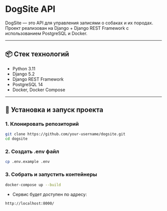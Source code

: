 # DogSite API

DogSite — это API для управления записями о собаках и их породах.  
Проект реализован на Django + Django REST Framework с использованием PostgreSQL и Docker.

---

## 📦 Стек технологий

- Python 3.11
- Django 5.2
- Django REST Framework
- PostgreSQL 14
- Docker, Docker Compose

---

## 🚀 Установка и запуск проекта

### 1. Клонировать репозиторий

```bash
git clone https://github.com/your-username/dogsite.git
cd dogsite
```

### 2. Создать .env файл

```bash
cp .env.example .env
```

### 3. Собрать и запустить контейнеры

```bash
docker-compose up --build
```
- Сервис будет доступен по адресу:
```bash
http://localhost:8000/
```

